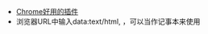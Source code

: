 * [Chrome好用的插件](http://note.youdao.com/noteshare?id=530c5fcc0dfba1feadf26748cce65666&sub=wcp1583414597450563)
* 浏览器URL中输入data:text/html, <html contenteditable>，可以当作记事本来使用